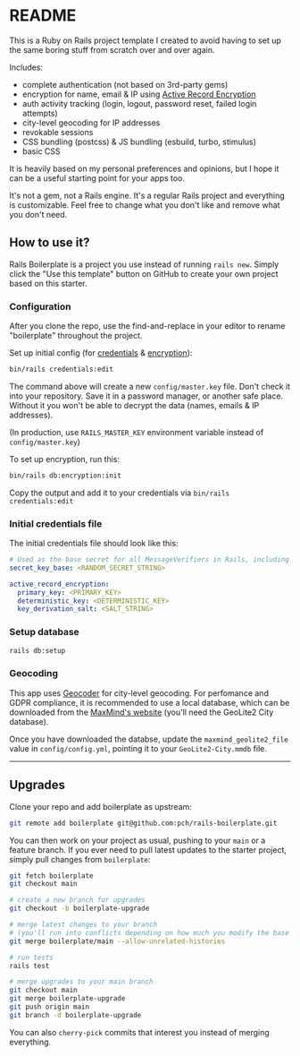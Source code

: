 # README

This is a Ruby on Rails project template I created to avoid having to set up the same boring stuff from scratch over and over again.

Includes:

- complete authentication (not based on 3rd-party gems)
- encryption for name, email & IP using [Active Record Encryption](https://guides.rubyonrails.org/active_record_encryption.html)
- auth activity tracking (login, logout, password reset, failed login attempts)
- city-level geocoding for IP addresses
- revokable sessions
- CSS bundling (postcss) & JS bundling (esbuild, turbo, stimulus)
- basic CSS

It is heavily based on my personal preferences and opinions, but I hope it can be a useful starting point for your apps too.

It's not a gem, not a Rails engine. It's a regular Rails project and everything is customizable. Feel free to change what you don't like and remove what you don't need.

## How to use it?

Rails Boilerplate is a project you use instead of running `rails new`. Simply click the "Use this template" button on GitHub to create your own project based on this starter.

### Configuration

After you clone the repo, use the find-and-replace in your editor to rename "boilerplate" throughout the project.

Set up initial config (for [credentials](https://edgeguides.rubyonrails.org/security.html#environmental-security) & [encryption](https://guides.rubyonrails.org/active_record_encryption.html)):

```sh
bin/rails credentials:edit
```

The command above will create a new `config/master.key` file. Don't check it into your repository. Save it in a password manager, or another safe place. Without it you won't be able to decrypt the data (names, emails & IP addresses).

(In production, use `RAILS_MASTER_KEY` environment variable instead of `config/master.key`)

To set up encryption, run this:

```sh
bin/rails db:encryption:init
```

Copy the output and add it to your credentials via `bin/rails credentials:edit`

### Initial credentials file

The initial credentials file should look like this:

```yaml
# Used as the base secret for all MessageVerifiers in Rails, including the one protecting cookies.
secret_key_base: <RANDOM_SECRET_STRING>

active_record_encryption:
  primary_key: <PRIMARY_KEY>
  deterministic_key: <DETERMINISTIC_KEY>
  key_derivation_salt: <SALT_STRING>
```

### Setup database

```sh
rails db:setup
```

### Geocoding

This app uses [Geocoder](https://github.com/alexreisner/geocoder) for city-level geocoding. For perfomance and GDPR compliance, it is recommended to use a local database, which can be downloaded from the [MaxMind's website](https://dev.maxmind.com/geoip/geoip2/geolite2/) (you'll need the GeoLite2 City database).

Once you have downloaded the databse, update the `maxmind_geolite2_file` value in `config/config.yml`, pointing it to your `GeoLite2-City.mmdb` file.

---

## Upgrades

Clone your repo and add boilerplate as upstream:

```sh
git remote add boilerplate git@github.com:pch/rails-boilerplate.git
```

You can then work on your project as usual, pushing to your `main` or a feature branch. If you ever need to pull latest updates to the starter project, simply pull changes from `boilerplate`:

```sh
git fetch boilerplate
git checkout main

# create a new branch for upgrades
git checkout -b boilerplate-upgrade

# merge latest changes to your branch
# (you'll run into conflicts depending on how much you modify the base code)
git merge boilerplate/main --allow-unrelated-histories

# run tests
rails test

# merge upgrades to your main branch
git checkout main
git merge boilerplate-upgrade
git push origin main
git branch -d boilerplate-upgrade
```

You can also `cherry-pick` commits that interest you instead of merging everything.
